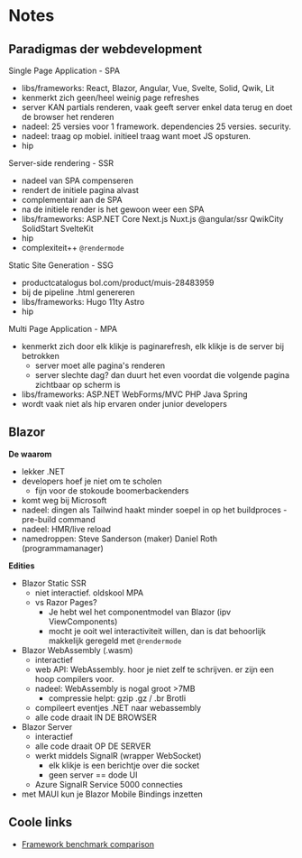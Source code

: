 # Notes

## Paradigmas der webdevelopment

Single Page Application - SPA
- libs/frameworks: React, Blazor, Angular, Vue, Svelte, Solid, Qwik, Lit
- kenmerkt zich geen/heel weinig page refreshes
- server KAN partials renderen, vaak geeft server enkel data terug en doet de browser het renderen
- nadeel: 25 versies voor 1 framework. dependencies 25 versies. security.
- nadeel: traag op mobiel. initieel traag want moet JS opsturen.
- hip

Server-side rendering - SSR
- nadeel van SPA compenseren
- rendert de initiele pagina alvast
- complementair aan de SPA
- na de initiele render is het gewoon weer een SPA
- libs/frameworks: ASP.NET Core  Next.js Nuxt.js @angular/ssr QwikCity SolidStart SvelteKit
- hip
- complexiteit++    `@rendermode`

Static Site Generation - SSG
- productcatalogus   bol.com/product/muis-28483959
- bij de pipeline  .html genereren
- libs/frameworks: Hugo 11ty Astro
- hip

Multi Page Application - MPA
- kenmerkt zich door elk klikje is paginarefresh, elk klikje is de server bij betrokken
  - server moet alle pagina's renderen
  - server slechte dag? dan duurt het even voordat die volgende pagina zichtbaar op scherm is
- libs/frameworks: ASP.NET WebForms/MVC  PHP  Java Spring
- wordt vaak niet als hip ervaren onder junior developers

## Blazor

**De waarom**

- lekker .NET
- developers hoef je niet om te scholen
  - fijn voor de stokoude boomerbackenders
- komt weg bij Microsoft
- nadeel: dingen als Tailwind haakt minder soepel in op het buildproces - pre-build command
- nadeel: HMR/live reload
- namedroppen: Steve Sanderson (maker)    Daniel Roth (programmamanager)

**Edities**

- Blazor Static SSR
  - niet interactief. oldskool MPA
  - vs Razor Pages?
    - Je hebt wel het componentmodel van Blazor (ipv ViewComponents)
    - mocht je ooit wel interactiviteit willen, dan is dat behoorlijk makkelijk geregeld met `@rendermode`
- Blazor WebAssembly  (.wasm)
  - interactief
  - web API: WebAssembly. hoor je niet zelf te schrijven. er zijn een hoop compilers voor.
  - nadeel: WebAssembly is nogal groot  >7MB
    - compressie helpt: gzip .gz / .br Brotli
  - compileert eventjes .NET naar webassembly
  - alle code draait IN DE BROWSER
- Blazor Server
  - interactief
  - alle code draait OP DE SERVER
  - werkt middels SignalR  (wrapper WebSocket)
    - elk klikje is een berichtje over die socket
    - geen server == dode UI
  - Azure SignalR Service  5000 connecties
- met MAUI kun je Blazor Mobile Bindings inzetten

## Coole links

- [Framework benchmark comparison](https://github.com/krausest/js-framework-benchmark)




